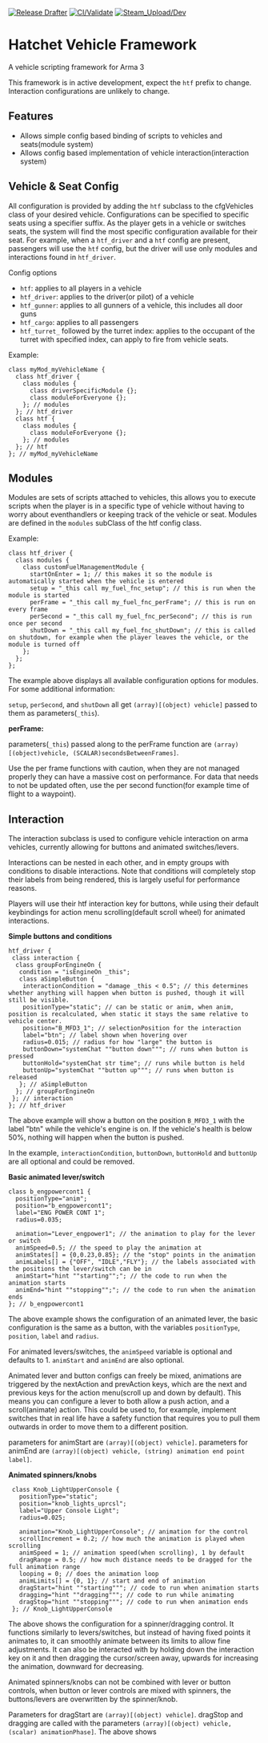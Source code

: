 [![Release Drafter](https://github.com/Project-Hatchet/hatchet-framework/actions/workflows/release-drafter.yml/badge.svg?branch=main)](https://github.com/Project-Hatchet/hatchet-framework/actions/workflows/release-drafter.yml)
[![CI/Validate](https://github.com/Project-Hatchet/hatchet-framework/actions/workflows/build.yml/badge.svg?branch=main)](https://github.com/Project-Hatchet/hatchet-framework/actions/workflows/build.yml)
[![Steam_Upload/Dev](https://github.com/Project-Hatchet/hatchet-framework/actions/workflows/development.yml/badge.svg?branch=main)](https://github.com/Project-Hatchet/hatchet-framework/actions/workflows/development.yml)
# Hatchet Vehicle Framework
A vehicle scripting framework for Arma 3

This framework is in active development, expect the `htf` prefix to change. Interaction configurations are unlikely to change.

## Features
 - Allows simple config based binding of scripts to vehicles and seats(module system)
 - Allows config based implementation of vehicle interaction(interaction system)

## Vehicle & Seat Config
All configuration is provided by adding the `htf` subclass to the cfgVehicles class of your desired vehicle.
Configurations can be specified to specific seats using a specifier suffix. As the player gets in a vehicle or switches seats, the system will find the most specific configuration available for their seat. For example, when a `htf_driver` and a `htf` config are present, passengers will use the `htf` config, but the driver will use only modules and interactions found in `htf_driver`.

Config options
 - `htf`: applies to all players in a vehicle
 - `htf_driver`: applies to the driver(or pilot) of a vehicle
 - `htf_gunner`: applies to all gunners of a vehicle, this includes all door guns
 - `htf_cargo`: applies to all passengers
 - `htf_turret_` followed by the turret index: applies to the occupant of the turret with specified index, can apply to fire from vehicle seats.

Example:
```
class myMod_myVehicleName {
  class htf_driver {
    class modules {
      class driverSpecificModule {};
      class moduleForEveryone {};
    }; // modules
  }; // htf_driver
  class htf {
    class modules {
      class moduleForEveryone {};
    }; // modules
  }; // htf
}; // myMod_myVehicleName
```
## Modules
Modules are sets of scripts attached to vehicles, this allows you to execute scripts when the player is in a specific type of vehicle without having to worry about eventhandlers or keeping track of the vehicle or seat.
Modules are defined in the `modules` subClass of the htf config class.

Example:
```
class htf_driver {
  class modules {
    class customFuelManagementModule {
      startOnEnter = 1; // this makes it so the module is automatically started when the vehicle is entered
      setup = "_this call my_fuel_fnc_setup"; // this is run when the module is started
      perFrame = "_this call my_fuel_fnc_perFrame"; // this is run on every frame
      perSecond = "_this call my_fuel_fnc_perSecond"; // this is run once per second
      shutDown = "_this call my_fuel_fnc_shutDown"; // this is called on shutdown, for example when the player leaves the vehicle, or the module is turned off
    };
  };
};
```

The example above displays all available configuration options for modules. For some additional information:

`setup`, `perSecond`, and `shutDown` all get `(array)[(object) vehicle]` passed to them as parameters(`_this`).

**perFrame:**

parameters(`_this`) passed along to the perFrame function are `(array)[(object)vehicle, (SCALAR)secondsBetweenFrames]`.

Use the per frame functions with caution, when they are not managed properly they can have a massive cost on performance. For data that needs to not be updated often, use the per second function(for example time of flight to a waypoint).

## Interaction
The interaction subclass is used to configure vehicle interaction on arma vehicles, currently allowing for buttons and animated switches/levers.

Interactions can be nested in each other, and in empty groups with conditions to disable interactions. Note that conditions will completely stop their labels from being rendered, this is largely useful for performance reasons.

Players will use their htf interaction key for buttons, while using their default keybindings for action menu scrolling(default scroll wheel) for animated interactions.

**Simple buttons and conditions**
```
htf_driver {
 class interaction {
  class groupForEngineOn {
   condition = "isEngineOn _this";
   class aSimpleButton {
    interactionCondition = "damage _this < 0.5"; // this determines whether anything will happen when button is pushed, though it will still be visible.
    positionType="static"; // can be static or anim, when anim, position is recalculated, when static it stays the same relative to vehicle center.
    position="B_MFD3_1"; // selectionPosition for the interaction
    label="btn"; // label shown when hovering over
    radius=0.015; // radius for how "large" the button is
    buttonDown="systemChat ""button down"""; // runs when button is pressed
    buttonHold="systemChat str time"; // runs while button is held
    buttonUp="systemChat ""button up"""; // runs when button is released
   }; // aSimpleButton
  }; // groupForEngineOn
 }; // interaction
}; // htf_driver
```
The above example will show a button on the position `B_MFD3_1` with the label "btn" while the vehicle's engine is on. If the vehicle's health is below 50%, nothing will happen when the button is pushed.

In the example, `interactionCondition`, `buttonDown`, `buttonHold` and `buttonUp` are all optional and could be removed.

**Basic animated lever/switch**

```
class b_engpowercont1 {
  positionType="anim";
  position="b_engpowercont1";
  label="ENG POWER CONT 1";
  radius=0.035;

  animation="Lever_engpower1"; // the animation to play for the lever or switch
  animSpeed=0.5; // the speed to play the animation at
  animStates[] = {0,0.23,0.85}; // the "stop" points in the animation
  animLabels[] = {"OFF", "IDLE","FLY"}; // the labels associated with the positions the lever/switch can be in
  animStart="hint ""starting"";"; // the code to run when the animation starts
  animEnd="hint ""stopping"";"; // the code to run when the animation ends
}; // b_engpowercont1
```
The above example shows the configuration of an animated lever, the basic configuration is the same as a button, with the variables `positionType`, `position`, `label` and `radius`.

For animated levers/switches, the `animSpeed` variable is optional and defaults to 1. `animStart` and `animEnd` are also optional.

Animated lever and button configs can freely be mixed, animations are triggered by the nextAction and prevAction keys, which are the next and previous keys for the action menu(scroll up and down by default). This means you can configure a lever to both allow a push action, and a scroll(animate) action. This could be used to, for example, implement switches that in real life have a safety function that requires you to pull them outwards in order to move them to a different position.

parameters for animStart are `(array)[(object) vehicle]`. parameters for animEnd are `(array)[(object) vehicle, (string) animation end point label]`.

**Animated spinners/knobs**
```
 class Knob_LightUpperConsole {
   positionType="static";
   position="knob_lights_uprcsl";
   label="Upper Console Light";
   radius=0.025;

   animation="Knob_LightUpperConsole"; // animation for the control
   scrollIncrement = 0.2; // how much the animation is played when scrolling
   animSpeed = 1; // animation speed(when scrolling), 1 by default
   dragRange = 0.5; // how much distance needs to be dragged for the full animation range
   looping = 0; // does the animation loop
   animLimits[] = {0, 1}; // start and end of animation
   dragStart="hint ""starting"""; // code to run when animation starts
   dragging="hint ""dragging"""; // code to run while animating
   dragStop="hint ""stopping"""; // code to run when animation ends
 }; // Knob_LightUpperConsole
```

The above shows the configuration for a spinner/dragging control. It functions similarly to levers/switches, but instead of having fixed points it animates to, it can smoothly animate between its limits to allow fine adjustments. It can also be interacted with by holding down the interaction key on it and then dragging the cursor/screen away, upwards for increasing the animation, downward for decreasing.

Animated spinners/knobs can not be combined with lever or button controls, when button or lever controls are mixed with spinners, the buttons/levers are overwritten by the spinner/knob.

Parameters for dragStart are `(array)[(object) vehicle]`. dragStop and dragging are called with the parameters `(array)[(object) vehicle, (scalar) animationPhase]`.
The above shows
